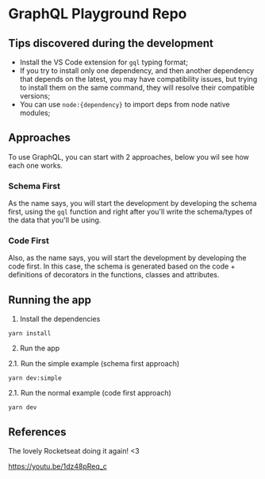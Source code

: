 # GraphQL Playground Repo

## Tips discovered during the development

- Install the VS Code extension for `gql` typing format;
- If you try to install only one dependency, and then another dependency that depends on the latest, you may have compatibility issues, but trying to install them on the same command, they will resolve their compatible versions;
- You can use `node:{dependency}` to import deps from node native modules;

## Approaches

To use GraphQL, you can start with 2 approaches, below you wil see how each one works.

### Schema First

As the name says, you will start the development by developing the schema first, using the `gql` function and right after you'll write the schema/types of the data that you'll be using.

### Code First

Also, as the name says, you will start the development by developing the code first. In this case, the schema is generated based on the code + definitions of decorators in the functions, classes and attributes.

## Running the app

1. Install the dependencies

`yarn install`

2. Run the app

2.1. Run the simple example (schema first approach)

`yarn dev:simple`

2.1. Run the normal example (code first approach)

`yarn dev`

## References

The lovely Rocketseat doing it again! <3

https://youtu.be/1dz48pReq_c
